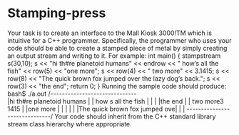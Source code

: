 # Stamping-press

Your task is to create an interface to the Mall Kiosk 3000!TM which is intuitive for a C++ programmer. Specifically, the programmer who uses your code should be able to create a stamped piece of
metal by simply creating an output stream and writing to it. For example:
int main()
{
stampstream s(30,10);
s << "hi th#re planetoid humans" << endrow
<< " how’s all the fish" << row(5) << "one more";
s << row(4) << " two more" << 3.1415;
s << row(8) << "The quick brown fox jumped over the lazy dog’s back.";
s << row(3) << "the end";
return 0;
}
Running the sample code should produce:
bash$ ./a.out
/------------------------------\
|hi th#re planetoid humans |
| how s all the fish |
| |
|the end |
| two more3 1415 |
|one more |
| |
| |
|The quick brown fox jumped ove|
| |
\------------------------------/
Your code should inherit from the C++ standard library stream class hierarchy where appropriate.
